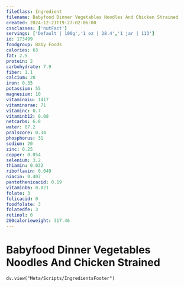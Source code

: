 ```yaml
---
fileClass: Ingredient
filename: Babyfood Dinner Vegetables Noodles And Chicken Strained
created: 2024-12-21T19:27:02-06:00
cssclasses: ['nutFact']
servings: ['Default | 100g','1 oz | 28.4','1 jar | 113']
id: 173499
foodgroup: Baby Foods
calories: 63
fat: 2.5
protein: 2
carbohydrate: 7.9
fiber: 1.1
calcium: 28
iron: 0.35
potassium: 55
magnesium: 10
vitaminaiu: 1417
vitaminarae: 71
vitaminc: 0.7
vitaminb12: 0.08
netcarbs: 6.8
water: 87.2
pralscore: 0.34
phosphorus: 31
sodium: 20
zinc: 0.25
copper: 0.054
selenium: 3.2
thiamin: 0.032
riboflavin: 0.049
niacin: 0.407
pantothenicacid: 0.19
vitaminb6: 0.021
folate: 3
folicacid: 0
foodfolate: 3
folatedfe: 3
retinol: 0
200calorieweight: 317.46
---
```


# Babyfood Dinner Vegetables Noodles And Chicken Strained

```dataviewjs
dv.view("Meta/Scripts/IngredientsFooter")
```